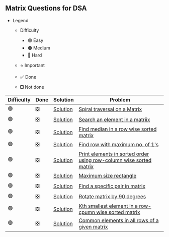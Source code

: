 ## Matrix Questions for DSA     

- Legend
    - Difficulty
        - :green_circle: Easy
        - :orange_circle: Medium
        - :red_circle: Hard

    - :star: Important
    - :white_check_mark: Done
    - :negative_squared_cross_mark: Not done


| Difficulty       | Done                          | Solution  | Problem                                                                                                                                                                                                                                                                                                            |
| -------------    | ------------------------------ | -------- | ------------------------------------------------------------------------------------------------------------------------------------------------------------------------------------------------------------------------------------------------------------------------------------------------------------------ |
| :green_circle:     | :negative_squared_cross_mark:  | [Solution](ReverseAnArray.java) |[Spiral traversal on a Matrix](https://practice.geeksforgeeks.org/problems/spirally-traversing-a-matrix/0)
| :green_circle:     | :negative_squared_cross_mark:  | [Solution](ReverseAnArray.java) |[Search an element in a matriix](https://leetcode.com/problems/search-a-2d-matrix/)
| :green_circle:     | :negative_squared_cross_mark:  | [Solution](ReverseAnArray.java) |[Find median in a row wise sorted matrix](https://practice.geeksforgeeks.org/problems/median-in-a-row-wise-sorted-matrix1527/1)
| :green_circle:     | :negative_squared_cross_mark:  | [Solution](ReverseAnArray.java) |[Find row with maximum no. of 1's](https://practice.geeksforgeeks.org/problems/row-with-max-1s0023/1)
| :green_circle:     | :negative_squared_cross_mark:  | [Solution](ReverseAnArray.java) |[Print elements in sorted order using row-column wise sorted matrix](https://practice.geeksforgeeks.org/problems/sorted-matrix/0)
| :green_circle:     | :negative_squared_cross_mark:  | [Solution](ReverseAnArray.java) |[Maximum size rectangle](https://practice.geeksforgeeks.org/problems/max-rectangle/1)
| :green_circle:     | :negative_squared_cross_mark:  | [Solution](ReverseAnArray.java) |[Find a specific pair in matrix](https://www.geeksforgeeks.org/find-a-specific-pair-in-matrix/)
| :green_circle:     | :negative_squared_cross_mark:  | [Solution](ReverseAnArray.java) |[Rotate matrix by 90 degrees](https://www.geeksforgeeks.org/rotate-a-matrix-by-90-degree-in-clockwise-direction-without-using-any-extra-space/)
| :green_circle:     | :negative_squared_cross_mark:  | [Solution](ReverseAnArray.java) |[Kth smallest element in a row-cpumn wise sorted matrix](https://practice.geeksforgeeks.org/problems/kth-element-in-matrix/1)
| :green_circle:     | :negative_squared_cross_mark:  | [Solution](ReverseAnArray.java) |[Common elements in all rows of a given matrix](https://www.geeksforgeeks.org/common-elements-in-all-rows-of-a-given-matrix/)                                                                                                                                                                                      
                  

